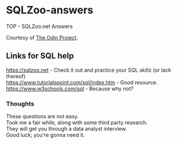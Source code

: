 # SQLZoo-answers
TOP - SQLZoo.net Answers

Courtesy of [The Odin Project](https://www.theodinproject.com/lessons/databases-sql-zoo).

## Links for SQL help
https://sqlzoo.net - Check it out and practice your SQL skillz (or lack thereof)<br>
https://www.tutorialspoint.com/sql/index.htm - Good resource.<br>
https://www.w3schools.com/sql - Because why not?

### Thoughts
These questions are not easy.<br>
Took me a fair while, along with some third party research.<br>
They will get you through a data analyst interview.<br>
Good luck; you're gonna need it.<br>
